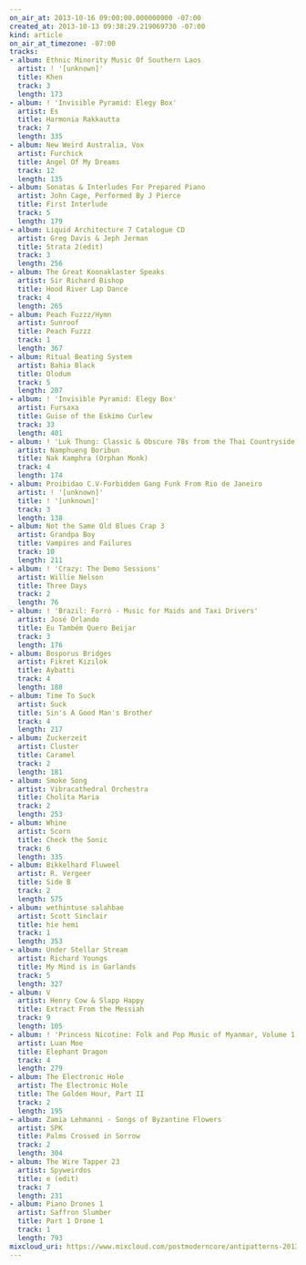 ```yaml
---
on_air_at: 2013-10-16 09:00:00.000000000 -07:00
created_at: 2013-10-13 09:38:29.219069730 -07:00
kind: article
on_air_at_timezone: -07:00
tracks:
- album: Ethnic Minority Music Of Southern Laos
  artist: ! '[unknown]'
  title: Khen
  track: 3
  length: 173
- album: ! 'Invisible Pyramid: Elegy Box'
  artist: Es
  title: Harmonia Rakkautta
  track: 7
  length: 335
- album: New Weird Australia, Vox
  artist: Furchick
  title: Angel Of My Dreams
  track: 12
  length: 135
- album: Sonatas & Interludes For Prepared Piano
  artist: John Cage, Performed By J Pierce
  title: First Interlude
  track: 5
  length: 179
- album: Liquid Architecture 7 Catalogue CD
  artist: Greg Davis & Jeph Jerman
  title: Strata 2(edit)
  track: 3
  length: 256
- album: The Great Koonaklaster Speaks
  artist: Sir Richard Bishop
  title: Hood River Lap Dance
  track: 4
  length: 265
- album: Peach Fuzzz/Hymn
  artist: Sunroof
  title: Peach Fuzzz
  track: 1
  length: 367
- album: Ritual Beating System
  artist: Bahia Black
  title: Olodum
  track: 5
  length: 207
- album: ! 'Invisible Pyramid: Elegy Box'
  artist: Fursaxa
  title: Guise of the Eskimo Curlew
  track: 33
  length: 401
- album: ! 'Luk Thung: Classic & Obscure 78s from the Thai Countryside'
  artist: Namphueng Boribun
  title: Nak Kamphra (Orphan Monk)
  track: 4
  length: 174
- album: Proibidao C.V-Forbidden Gang Funk From Rio de Janeiro
  artist: ! '[unknown]'
  title: ! '[unknown]'
  track: 3
  length: 138
- album: Not the Same Old Blues Crap 3
  artist: Grandpa Boy
  title: Vampires and Failures
  track: 10
  length: 211
- album: ! 'Crazy: The Demo Sessions'
  artist: Willie Nelson
  title: Three Days
  track: 2
  length: 76
- album: ! 'Brazil: Forró - Music for Maids and Taxi Drivers'
  artist: José Orlando
  title: Eu Também Quero Beijar
  track: 3
  length: 176
- album: Bosporus Bridges
  artist: Fikret Kızılok
  title: Aybatti
  track: 4
  length: 188
- album: Time To Suck
  artist: Suck
  title: Sin's A Good Man's Brother
  track: 4
  length: 217
- album: Zuckerzeit
  artist: Cluster
  title: Caramel
  track: 2
  length: 181
- album: Smoke Song
  artist: Vibracathedral Orchestra
  title: Cholita Maria
  track: 2
  length: 253
- album: Whine
  artist: Scorn
  title: Check the Sonic
  track: 6
  length: 335
- album: Bikkelhard Fluweel
  artist: R. Vergeer
  title: Side B
  track: 2
  length: 575
- album: wethintuse salahbae
  artist: Scott Sinclair
  title: hie hemi
  track: 1
  length: 353
- album: Under Stellar Stream
  artist: Richard Youngs
  title: My Mind is in Garlands
  track: 5
  length: 327
- album: V
  artist: Henry Cow & Slapp Happy
  title: Extract From the Messiah
  track: 9
  length: 105
- album: ! 'Princess Nicotine: Folk and Pop Music of Myanmar, Volume 1'
  artist: Luan Moe
  title: Elephant Dragon
  track: 4
  length: 279
- album: The Electronic Hole
  artist: The Electronic Hole
  title: The Golden Hour, Part II
  track: 2
  length: 195
- album: Zamia Lehmanni - Songs of Byzantine Flowers
  artist: SPK
  title: Palms Crossed in Sorrow
  track: 2
  length: 304
- album: The Wire Tapper 23
  artist: Spyweirdos
  title: e (edit)
  track: 7
  length: 231
- album: Piano Drones 1
  artist: Saffron Slumber
  title: Part 1 Drone 1
  track: 1
  length: 793
mixcloud_uri: https://www.mixcloud.com/postmoderncore/antipatterns-2013-10-16/
---
```

